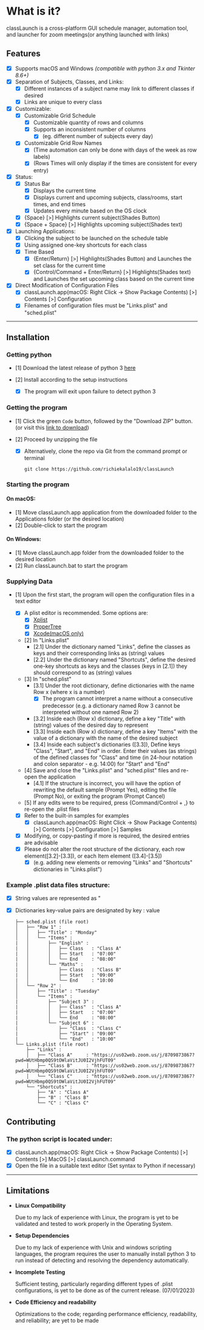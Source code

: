 # What is it?

classLaunch is a cross-platform GUI schedule manager, automation tool, and launcher for zoom meetings(or anything launched with links)

## Features

- [x] Supports macOS and Windows *(compatible with python 3.x and Tkinter 8.6+)*
- [x] Separation of Subjects, Classes, and Links:
    - [x] Different instances of a subject name may link to different classes if desired
    - [x] Links are unique to every class
- [x] Customizable:
    - [x] Customizable Grid Schedule
        - [x] Customizable quantity of rows and columns
        - [x] Supports an inconsistent number of columns
            - [x] (eg. different number of subjects every day)
    - [x] Customizable Grid Row Names
        - [x] (Time automation can only be done with days of the week as row labels)
        - [x] (Rows Times will only display if the times are consistent for every entry)
- [x] Status:
    - [x] Status Bar
        - [x] Displays the current time
        - [x] Displays current and upcoming subjects, class/rooms, start times, and end times
        - [x] Updates every minute based on the OS clock
    - [x] {Space} [>] Highlights current subject(Shades Button)
    - [x] {Space + Space} [>] Highlights upcoming subject(Shades text)
- [x] Launching Applications:
    - [x] Clicking the subject to be launched on the schedule table
    - [x] Using assigned one-key shortcuts for each class
    - [x] Time Based
        - [x] {Enter/Return} [>] Highlights(Shades Button) and Launches the set class for the current time
        - [x] {Control/Command + Enter/Return} [>] Highlights(Shades text) and Launches the set upcoming class based on the current time
- [x] Direct Modification of Configuration Files
    - [x] classLaunch.app(macOS: Right Click -> Show Package Contents) [>] Contents [>] Configuration
    - [x] Filenames of configuration files must be "Links.plist" and "sched.plist"

***

## Installation

   ### Getting python
   
   - [1] Download the latest release of python 3 [here](https://www.python.org/downloads/)
   - [2] Install according to the setup instructions


        - [x] The program will exit upon failure to detect python 3

   ### Getting the program

   - [1] Click the green `Code` button, followed by the "Download ZIP" button. (or visit this [link to download](https://github.com/richiekalalo19/classLaunch/archive/refs/heads/main.zip))
   - [2] Proceed by unzipping the file


        - [x] Alternatively, clone the repo via Git from the command prompt or terminal
             ```
             git clone https://github.com/richiekalalo19/classLaunch
             ```
            
   ### Starting the program
    
   #### On macOS:
        
   - [1] Move classLaunch.app application from the downloaded folder to the Applications folder (or the desired location)
   - [2] Double-click to start the program
        
   #### On Windows:
        
   - [1] Move classLaunch.app folder from the downloaded folder to the desired location
   - [2] Run classLaunch.bat to start the program

   ### Supplying Data

   - [1] Upon the first start, the program will open the configuration files in a text editor
        - [x] A plist editor is recommended. Some options are:
            - [x] [Xplist](https://github.com/ic005k/Xplist)
            - [x] [ProperTree](https://github.com/corpnewt/ProperTree)
            - [x] [Xcode(macOS only)](https://apps.apple.com/id/app/xcode/id497799835?mt=12)
        - [2] In "Links.plist"
            - [2.1] Under the dictionary named "Links", define the classes as keys and their corresponding links as (string) values
            - [2.2] Under the dictionary named "Shortcuts", define the desired one-key shortcuts as keys and the classes (keys in [2.1]) they should correspond to as (string) values
        - [3] In "sched.plist"
            - [3.1] Under the root dictionary, define dictionaries with the name Row x (where x is a number)
                - [x] The program cannot interpret a name without a consecutive predecessor (e.g. a dictionary named Row 3 cannot be interpreted without one named Row 2)
            - [3.2] Inside each (Row x) dictionary, define a key "Title" with (string) values of the desired day to represent
            - [3.3] Inside each (Row x) dictionary, define a key "Items" with the value of a dictionary with the name of the desired subject
            - [3.4] Inside each subject's dictionaries ([3.3]), Define keys "Class", "Start",  and "End" in order. Enter their values (as strings) of the defined classes for "Class" and time (in 24-hour notation and colon separator - e.g. 14:00) for "Start" and "End"
        - [4] Save and close the "Links.plist" and "sched.plist" files and re-open the application
            - [4.1] If the structure is incorrect, you will have the option of rewriting the default sample (Prompt Yes), editing the file (Prompt No), or exiting the program (Prompt Cancel)
        - [5] If any edits were to be required, press {Command/Control + ,} to re-open the .plist files

        - [x] Refer to the built-in samples for examples
            - [x] classLaunch.app(macOS: Right Click -> Show Package Contents) [>] Contents [>] Configuration [>] Samples
        - [x] Modifying, or copy-pasting if more is required, the desired entries are advisable
        - [x] Please do not alter the root structure of the dictionary, each row element([3.2]-[3.3]), or each Item element ([3.4]-[3.5])
            - [x] (e.g. adding new elements or removing "Links" and "Shortcuts" dictionaries in "Links.plist")   
        
   ### Example .plist data files structure:
        
   - [x] String values are represented as "
   - [x] Dictionaries key-value pairs are designated by key : value
   
        ```
        ├── sched.plist (file root)
        │   ├── "Row 1" :
        │   │   ├── "Title" : "Monday"
        │   │   └── "Items" :
        |   │       ├── "English" :
        |   │       │   ├── Class   : "Class A"
        |   │       │   ├── Start   : "07:00"
        |   │       │   └── End     : "08:00"
        |   │       └── "Maths" :
        |   │           ├── Class   : "Class B"
        |   │           ├── Start   : "09:00"
        |   │           └── End     : "10:00
        │   └── "Row 2" :
        │       ├── "Title" : "Tuesday"
        │       └── "Items" :
        |           ├── "Subject 3" :
        |           │   ├── Class"  : "Class A"
        |           │   ├── Start   : "07:00"
        |           │   └── End     : "08:00"
        |           └── "Subject 6" :
        |               ├── "Class  : "Class C"
        |               ├── "Start" : "09:00"
        |               └── "End"   : "10:00"
        └── Links.plist (file root)
            ├── "Links" :
            │   ├── "Class A"     : "https://us02web.zoom.us/j/8709873867?pwd=WUtHbmp0QS9tOWlaVitJU0I2VjhFUT09"
            │   ├── "Class B"     : "https://us02web.zoom.us/j/8709873867?pwd=WUtHbmp0QS9tOWlaVitJU0I2VjhFUT09"
            │   └── "Class C"     : "https://us02web.zoom.us/j/8709873867?pwd=WUtHbmp0QS9tOWlaVitJU0I2VjhFUT09"
            └── "Shortcuts" :
                ├── "A" : "Class A"
                ├── "B" : "Class B"
                └── "C" : "Class C"
        ```

## Contributing

   ### The python script is located under:
   - [x] classLaunch.app(macOS: Right Click -> Show Package Contents) [>] Contents [>] MacOS [>] classLaunch.command
   - [x] Open the file in a suitable text editor (Set syntax to Python if necessary)

***

## Limitations

* **Linux Compatibility**

  Due to my lack of experience with Linux, the program is yet to be validated and tested to work properly in the Operating System.
 
* **Setup Dependencies**

  Due to my lack of experience with Unix and windows scripting languages, the program requires the user to manually install python 3 to run instead of detecting and resolving the dependency automatically.
 
* **Incomplete Testing**

    Sufficient testing, particularly regarding different types of .plist configurations, is yet to be done as of the current release. (07/01/2023)
 
* **Code Efficiency and readability**

    Optimizations to the code; regarding performance efficiency, readability, and reliability; are yet to be made

